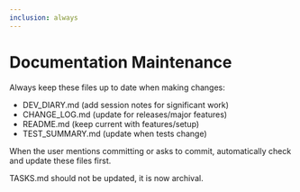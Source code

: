 ```yaml
---
inclusion: always
---
```


# Documentation Maintenance

Always keep these files up to date when making changes:
- DEV_DIARY.md (add session notes for significant work)
- CHANGE_LOG.md (update for releases/major features)
- README.md (keep current with features/setup)
- TEST_SUMMARY.md (update when tests change)

When the user mentions committing or asks to commit, automatically check and update these files first.

TASKS.md should not be updated, it is now archival.